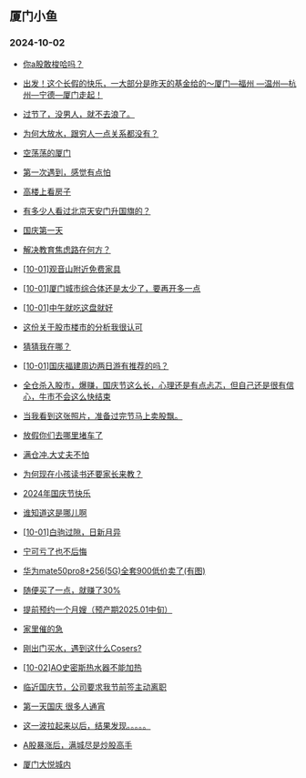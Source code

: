 ## 厦门小鱼 
### 2024-10-02

+ [你a股敢梭哈吗？](http://bbs.xmfish.com/read-htm-tid-18248109.html)

+ [出发！这个长假的快乐，一大部分是昨天的基金给的～厦门—福州 —温州—杭州—宁德—厦门走起！](http://bbs.xmfish.com/read-htm-tid-18248114.html)

+ [过节了，没男人，就不去浪了。](http://bbs.xmfish.com/read-htm-tid-18248190.html)

+ [为何大放水，跟穷人一点关系都没有？](http://bbs.xmfish.com/read-htm-tid-18248093.html)

+ [空荡荡的厦门](http://bbs.xmfish.com/read-htm-tid-18248169.html)

+ [第一次遇到，感觉有点怕](http://bbs.xmfish.com/read-htm-tid-18248194.html)

+ [高楼上看房子](http://bbs.xmfish.com/read-htm-tid-18248185.html)

+ [有多少人看过北京天安门升国旗的？](http://bbs.xmfish.com/read-htm-tid-18248126.html)

+ [国庆第一天](http://bbs.xmfish.com/read-htm-tid-18248167.html)

+ [解决教育焦虑路在何方？](http://bbs.xmfish.com/read-htm-tid-18248133.html)

+ [[10-01]观音山附近免费家具](http://bbs.xmfish.com/read-htm-tid-18248135.html)

+ [[10-01]厦门城市综合体还是太少了，要再开多一点](http://bbs.xmfish.com/read-htm-tid-18248191.html)

+ [[10-01]中午就吃这盘就好](http://bbs.xmfish.com/read-htm-tid-18248134.html)

+ [这份关于股市楼市的分析我很认可](http://bbs.xmfish.com/read-htm-tid-18248188.html)

+ [猜猜我在哪？](http://bbs.xmfish.com/read-htm-tid-18248168.html)

+ [[10-01]国庆福建周边两日游有推荐的吗？](http://bbs.xmfish.com/read-htm-tid-18248143.html)

+ [全仓杀入股市，爆赚，国庆节这么长，心理还是有点忐忑，但自己还是很有信心，牛市不会这么快结束](http://bbs.xmfish.com/read-htm-tid-18248159.html)

+ [当我看到这张照片，准备过完节马上卖股飘。](http://bbs.xmfish.com/read-htm-tid-18248171.html)

+ [放假你们去哪里堵车了](http://bbs.xmfish.com/read-htm-tid-18248166.html)

+ [满仓冲.大丈夫不怕](http://bbs.xmfish.com/read-htm-tid-18248219.html)

+ [为何现在小孩读书还要家长来教？](http://bbs.xmfish.com/read-htm-tid-18248209.html)

+ [2024年国庆节快乐](http://bbs.xmfish.com/read-htm-tid-18248225.html)

+ [谁知道这是哪儿啊](http://bbs.xmfish.com/read-htm-tid-18248274.html)

+ [[10-01]白驹过隙，日新月异](http://bbs.xmfish.com/read-htm-tid-18248176.html)

+ [宁可亏了也不后悔](http://bbs.xmfish.com/read-htm-tid-18248217.html)

+ [华为mate50pro8+256(5G)全套900低价卖了(有图)](http://bbs.xmfish.com/read-htm-tid-18248203.html)

+ [随便买了一点，就赚了30%](http://bbs.xmfish.com/read-htm-tid-18248256.html)

+ [提前预约一个月嫂（预产期2025.01中旬）](http://bbs.xmfish.com/read-htm-tid-18248243.html)

+ [家里催的急](http://bbs.xmfish.com/read-htm-tid-18248259.html)

+ [刚出门买水，遇到这什么Cosers?](http://bbs.xmfish.com/read-htm-tid-18248333.html)

+ [[10-02]AO史密斯热水器不能加热](http://bbs.xmfish.com/read-htm-tid-18248271.html)

+ [临近国庆节，公司要求我节前签主动离职](http://bbs.xmfish.com/read-htm-tid-18248338.html)

+ [第一天国庆 很多人通宵](http://bbs.xmfish.com/read-htm-tid-18248277.html)

+ [这一波拉起来以后，结果发现。。。。。](http://bbs.xmfish.com/read-htm-tid-18248268.html)

+ [A股暴涨后，满城尽是炒股高手](http://bbs.xmfish.com/read-htm-tid-18248331.html)

+ [厦门大悦城内](http://bbs.xmfish.com/read-htm-tid-18248324.html)

